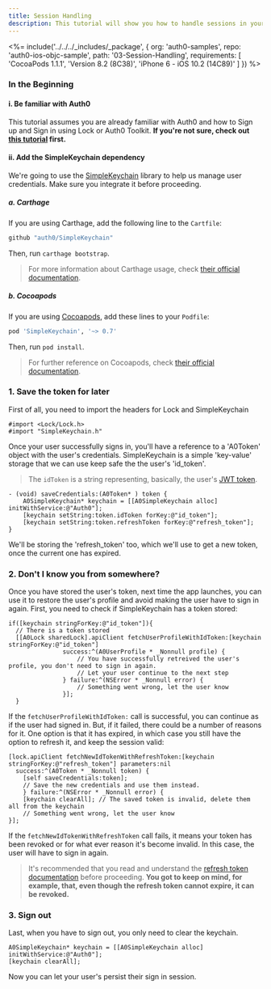 ```yaml
---
title: Session Handling
description: This tutorial will show you how to handle sessions in your app, with the aim of preventing the user from being asked for credentials each time the app is launched.
---
```


<%= include('../../../_includes/_package', {
  org: 'auth0-samples',
  repo: 'auth0-ios-objc-sample',
  path: '03-Session-Handling',
  requirements: [
    'CocoaPods 1.1.1',
    'Version 8.2 (8C38)',
    'iPhone 6 - iOS 10.2 (14C89)'
  ]
}) %>

### In the Beginning

#### i. Be familiar with Auth0

This tutorial assumes you are already familiar with Auth0 and how to Sign up and Sign in using Lock or Auth0 Toolkit. **If you're not sure, check out [this tutorial](/quickstart/native/ios-objc/01-login) first.**

#### ii. Add the SimpleKeychain dependency


We're going to use the [SimpleKeychain](https://github.com/auth0/SimpleKeychain) library to help us manage user credentials. Make sure you integrate it before proceeding.

##### a. Carthage

If you are using Carthage, add the following line to the `Cartfile`:

```ruby
github "auth0/SimpleKeychain"
```

Then, run `carthage bootstrap`.

> For more information about Carthage usage, check [their official documentation](https://github.com/Carthage/Carthage#if-youre-building-for-ios-tvos-or-watchos).

##### b. Cocoapods

If you are using [Cocoapods](https://cocoapods.org/), add these lines to your `Podfile`:

```ruby
pod 'SimpleKeychain', '~> 0.7'
```

Then, run `pod install`.

> For further reference on Cocoapods, check [their official documentation](http://guides.cocoapods.org/using/getting-started.html).

### 1. Save the token for later

First of all, you need to import the headers for Lock and SimpleKeychain

```objc
#import <Lock/Lock.h>
#import "SimpleKeychain.h"
```

Once your user successfully signs in, you'll have a reference to a 'A0Token' object with the user's credentials. SimpleKeychain is a simple 'key-value' storage that we can use keep safe the the user's 'id_token'.

> The `idToken` is a string representing, basically, the user's [JWT token](https://en.wikipedia.org/wiki/JSON_Web_Token).

```objc
- (void) saveCredentials:(A0Token* ) token {
    A0SimpleKeychain* keychain = [[A0SimpleKeychain alloc] initWithService:@"Auth0"];
    [keychain setString:token.idToken forKey:@"id_token"];
    [keychain setString:token.refreshToken forKey:@"refresh_token"];
}
```

We'll be storing the 'refresh_token' too, which we'll use to get a new token, once the current one has expired.

### 2. Don't I know you from somewhere?

Once you have stored the user's token, next time the app launches, you can use it to restore the user's profile and avoid making the user have to sign in again. First, you need to check if SimpleKeychain has a token stored:

```objc
if([keychain stringForKey:@"id_token"]){
  // There is a token stored
  [[A0Lock sharedLock].apiClient fetchUserProfileWithIdToken:[keychain stringForKey:@"id_token"]
               success:^(A0UserProfile * _Nonnull profile) {
                   // You have successfully retreived the user's profile, you don't need to sign in again.
                   // Let your user continue to the next step
               } failure:^(NSError * _Nonnull error) {
                   // Something went wrong, let the user know
               }];
  }
```

If the `fetchUserProfileWithIdToken:` call is successful, you can continue as if the user had signed in. But, if it failed, there could be a number of reasons for it. One option is that it has expired, in which case you still have the option to refresh it, and keep the session valid:

```objc
[lock.apiClient fetchNewIdTokenWithRefreshToken:[keychain stringForKey:@"refresh_token"] parameters:nil
  success:^(A0Token * _Nonnull token) {
    [self saveCredentials:token];
    // Save the new credentials and use them instead.
	} failure:^(NSError * _Nonnull error) {
    [keychain clearAll]; // The saved token is invalid, delete them all from the keychain
    // Something went wrong, let the user know
}];
```

If the `fetchNewIdTokenWithRefreshToken` call fails, it means your token has been revoked or for what ever reason it's become invalid. In this case, the user will have to sign in again.

>It's recommended that you read and understand the [refresh token documentation](/refresh-token) before proceeding. **You got to keep on mind, for example, that, even though the refresh token cannot expire, it can be revoked.**

### 3. Sign out

Last, when you have to sign out, you only need to clear the keychain.

```objc
A0SimpleKeychain* keychain = [[A0SimpleKeychain alloc] initWithService:@"Auth0"];
[keychain clearAll];
```

Now you can let your user's persist their sign in session.
